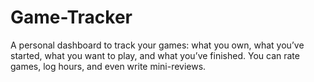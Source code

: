 # Game-Tracker
A personal dashboard to track your games: what you own, what you’ve started, what you want to play, and what you’ve finished. You can rate games, log hours, and even write mini-reviews.
